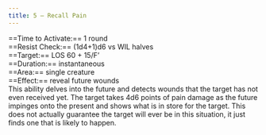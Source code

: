 ```yaml
---
title: 5 – Recall Pain
---
```

==Time to Activate:== 1 round  
==Resist Check:== (1d4+1)d6 vs WIL halves  
==Target:== LOS 60 + 15/F’  
==Duration:== instantaneous  
==Area:== single creature  
==Effect:== reveal future wounds  
This ability delves into the future and detects wounds that the target has not even received yet. The target takes 4d6 points of pain damage as the future impinges onto the present and shows what is in store for the target. This does not actually guarantee the target will ever be in this situation, it just finds one that is likely to happen.  
